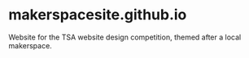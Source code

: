 # makerspacesite.github.io
Website for the TSA website design competition, themed after a local makerspace.

